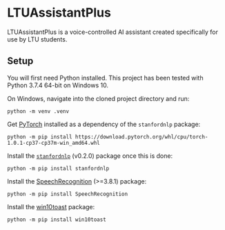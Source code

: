# LTUAssistantPlus

LTUAssistantPlus is a voice-controlled AI assistant created specifically for use by LTU students.

## Setup

You will first need Python installed. This project has been tested with Python 3.7.4 64-bit on Windows 10.

On Windows, navigate into the cloned project directory and run:

```
python -m venv .venv
```

Get [PyTorch][PyTorch] installed as a dependency of the `stanfordnlp` package:

```
python -m pip install https://download.pytorch.org/whl/cpu/torch-1.0.1-cp37-cp37m-win_amd64.whl
```

Install the [`stanfordnlp`][stanfordnlp] (v0.2.0) package once this is done:

```
python -m pip install stanfordnlp
```

Install the [SpeechRecognition][SpeechRecognition] (>=3.8.1) package:

```
python -m pip install SpeechRecognition
```

Install the [win10toast][win10toast] package:

```
python -m pip install win10toast
```

[PyTorch]: https://pytorch.org/
[SpeechRecognition]: https://pypi.org/project/SpeechRecognition/
[stanfordnlp]: https://stanfordnlp.github.io/stanfordnlp/
[win10toast]: https://github.com/jithurjacob/Windows-10-Toast-Notifications